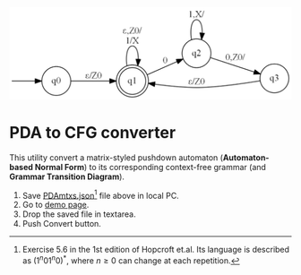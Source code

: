 ![](https://github.com/ubeito/PDAtoCFGconverter/blob/main/PDAmtxs.png)

# PDA to CFG converter

This utility convert a matrix-styled pushdown automaton (**Automaton-based Normal Form**) to its corresponding context-free grammar (and **Grammar Transition Diagram**).

1. Save [PDAmtxs.json](https://github.com/ubeito/PDAtoCFGconverter/blob/main/PDAmtxs.json)[^1] file above in local PC. 
2. Go to [demo page](https://ubeito.github.io//PDAtoCFG.html).
3. Drop the saved file in textarea.
4. Push Convert button.

[^1]: Exercise 5.6 in the 1st edition of Hopcroft et.al. Its language is described as $(1^n 0 1^n 0)^*$, where $n\ge 0$ can change at each repetition.

